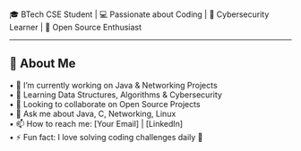 🎓 BTech CSE Student | 💻 Passionate about Coding | 🔐 Cybersecurity Learner | 🚀 Open Source Enthusiast  

---

## 🌟 About Me  
•⁠  ⁠🔭 I’m currently working on Java & Networking Projects  
•⁠  ⁠🌱 Learning Data Structures, Algorithms & Cybersecurity  
•⁠  ⁠👯 Looking to collaborate on Open Source Projects  
•⁠  ⁠💬 Ask me about Java, C, Networking, Linux  
•⁠  ⁠📫 How to reach me: [Your Email] | [LinkedIn]  
•⁠  ⁠⚡ Fun fact: I love solving coding challenges daily 🚀  
